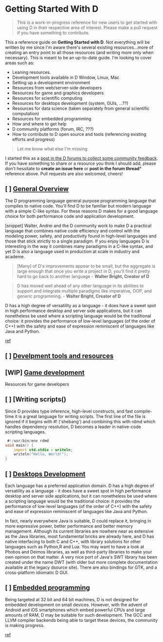 # Getting Started With D
> This is a work-in-progress reference for new users to get started with using D in their respective area of interest. Please make a pull request if you have something to contribute.

This a reference guide on **Getting Started with D**. Not everything will be written by me since I'm aware there's several existing resources...more of creating an entry point to all those resources (and writing more only when necessary). This is meant to be an up-to-date guide.  I'm looking to cover areas such as:

* Leaning resources.
* Development tools available in D Window, Linux, Mac
* Setting up a development environment
* Resources from web/server-side developers
* Resources for game and graphics developers
* Resources for scientific computing
* Resources for desktops development (system, GUIs, ...??)
* Resources for data science (taken separately from general scientific computation)
* Resources for embedded programming
* How and where to get help
* D community platforms (forum, IRC, ???)
* How to contribute to D open source and tools (referencing existing efforts and progress)

> Let me know what else I'm missing

I started this as a [post in the D forums to collect some community feedback](https://forum.dlang.org/post/itxvymhjgmfqdihnswly@forum.dlang.org). If you have something to share or a resource you think I should add, please don't hessitate to **create an issue here** or **post in the forum thread*** reference above. Pull requests are also welcomed, cheers!

## [ ] [General Overview]()
The D programming language general purpose programming language that compiles to native code. You'll find D to be familiar but modern language with a simple C-like syntax. For these reasons D makes for a good language choice for both performance code and application development.

[snippet] Walter, Andrei and the D community work to make D a practical language that combines native code efficiency and control with the modeling power, safety, and productivity found in high-level languages and those that stick strictly to a single paradigm. If you enjoy languages D is interesting in the way it combines many paradigms in a C-like syntax, and yet D is also a language used in production at scale in industry and academe. 

> [Many] of D's improvements appear to be small, but the aggregate is large enough that once you write a project
in D, you'll find it pretty hard to go back to another language - **Walter Bright, Creator of D**

> D has moved well ahead of
any other language in its abilities to support and integrate multiple paradigms like imperative, OOP, and
generic programming. - **Walter Bright, Creator of D**

D has a high degree of versatility as a language - it does have a sweet spot in high performance desktop and server side applications, but it can nonetheless be used where a scripting language would be the traditional choice: it provides the performance of low-level languages (of the order of C++) with the safety and ease of expression reminiscent of languages like Java and Python. 

[ref](https://wiki.dlang.org/Why_program_in_D)

## [ ] [Develpment tools and resources]()

## [WIP] [Game development](/games.md)

Resources for game developers

## [ ] [Writing scripts()

Since D provides type inference, high-level constructs, and fast compile-time it is a great language for writing scripts. The first line of the file is ignored if it begins with #! ('shebang') and combining this with rdmd which handles dependency resolution, D becomes a leader in native-code scripting languages.

```d
 #!/usr/bin/env rdmd
void main() {
    import std.stdio : writeln;
    writeln("Hello, World!");
}
```

## [ ] [Desktops Development]()
Each language has a preferred application domain. D has a high degree of versatility as a language - it does have a sweet spot in high performance desktop and server side applications, but it can nonetheless be used where a scripting language would be the traditional choice: it provides the performance of low-level languages (of the order of C++) with the safety and ease of expression reminiscent of languages like Java and Python.

In fact, nearly everywhere Java is suitable, D could replace it, bringing in more expressive power, better performance and better memory management. Although its current libraries are nowhere near as extensive as the Java libraries, most fundamental bricks are already here, and D has native interfacing to both C and C++, with library solutions for other languages such as Python,R and Lua. You may want to have a look at Phobos and Deimos libraries, as well as third-party libraries to make your own opinion on that matter. A very nice port of Java's SWT library has been created under the name DWT (with older but more complete documentation available at the legacy dsource site). There are also bindings for GTK, and a cross-platform idiomatic D GUI. 

## [ ] [Embedded programming]()

Being targeted at 32 bit and 64 bit machines, D is not designed for embedded development on small devices. However, with the advent of Android and iOS smartphones which embed powerful CPUs and large amounts of RAM, D may be suitable for such development. The GCC and LLVM compiler backends being able to target these devices, the community is making progress.

[ref](https://stackoverflow.com/questions/1207958/getting-embedded-with-d-the-programming-language)

